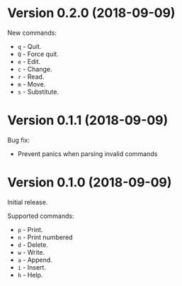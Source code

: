 # Version 0.2.0 (2018-09-09)

New commands:

* `q` - Quit.
* `Q` - Force quit.
* `e` - Edit.
* `c` - Change.
* `r` - Read.
* `m` - Move.
* `s` - Substitute.

# Version 0.1.1 (2018-09-09)

Bug fix:

* Prevent panics when parsing invalid commands

# Version 0.1.0 (2018-09-09)

Initial release.

Supported commands:

* `p` - Print.
* `n` - Print numbered
* `d` - Delete.
* `w` - Write.
* `a` - Append.
* `i` - Insert.
* `h` - Help.

